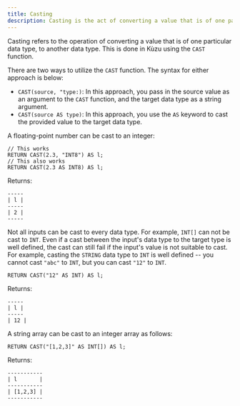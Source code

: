 ```yaml
---
title: Casting
description: Casting is the act of converting a value that is of one particular data type to another data type.
---
```


Casting refers to the operation of converting a value that is of one particular data type, to another data type.
This is done in Kùzu using the `CAST` function.

There are two ways to utilize the `CAST` function. The syntax for either approach is below:

- `CAST(source, "type:)`: In this approach, you pass in the source value as an argument to the `CAST` function, and the target data type as a string argument.
- `CAST(source AS type)`: In this approach, you use the `AS` keyword to cast the provided value to the target data type.

A floating-point number can be cast to an integer:

```cypher
// This works
RETURN CAST(2.3, "INT8") AS l;
// This also works
RETURN CAST(2.3 AS INT8) AS l;
```
Returns:
```
-----
| l |
-----
| 2 |
-----
```

Not all inputs can be cast to every data type. For example, `INT[]` can not be cast to `INT`. Even
if a cast between the input's data type to the target type is well defined, the cast can still fail
if the input's value is not suitable to cast. For example, casting the `STRING` data type to
`INT` is well defined -- you cannot cast `"abc"` to `INT`, but you can cast `"12"` to `INT`.

```cypher
RETURN CAST("12" AS INT) AS l;
```
Returns:
```
-----
| l |
-----
| 12 |
```

A string array can be cast to an integer array as follows:

```cypher
RETURN CAST("[1,2,3]" AS INT[]) AS l;
```
Returns:
```
-----------
| l       |
-----------
| [1,2,3] |
-----------
```
